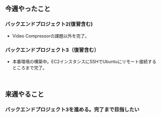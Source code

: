 ## 今週やったこと<br>
### バックエンドプロジェクト2(復習含む) <br>
- Video Compressorの課題以外を完了。<br>

### バックエンドプロジェクト3（復習含む）
- 本番環境の構築中。EC2インスタンスにSSHでUbuntuにリモート接続するところまで完了。<br>
<br>

## 来週やること<br>
### バックエンドプロジェクト3を進める。完了まで目指したい<br>
